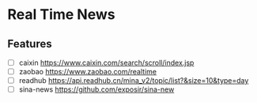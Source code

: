 # Real Time News

## Features

- [ ] caixin <https://www.caixin.com/search/scroll/index.jsp>
- [ ] zaobao <https://www.zaobao.com/realtime>
- [ ] readhub <https://api.readhub.cn/mina_v2/topic/list?&size=10&type=day>
- [ ] sina-news <https://github.com/exposir/sina-new>
